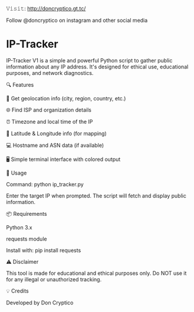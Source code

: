 𝚅𝚒𝚜𝚒𝚝: http://doncryptico.gt.tc/

Follow @doncryptico on instagram and other social media

# IP-Tracker
IP-Tracker V1 is a simple and powerful Python script to gather public information about any IP address. It's designed for ethical use, educational purposes, and network diagnostics.


🔍 Features

📍 Get geolocation info (city, region, country, etc.)

🌐 Find ISP and organization details

⏰ Timezone and local time of the IP

📡 Latitude & Longitude info (for mapping)

💻 Hostname and ASN data (if available)

🖥️ Simple terminal interface with colored output


🧠 Usage

Command: python ip_tracker.py

Enter the target IP when prompted. The script will fetch and display public information.


📦 Requirements

Python 3.x

requests module

Install with: pip install requests


⚠️ Disclaimer

This tool is made for educational and ethical purposes only.
Do NOT use it for any illegal or unauthorized tracking.


💡 Credits

Developed by Don Cryptico
